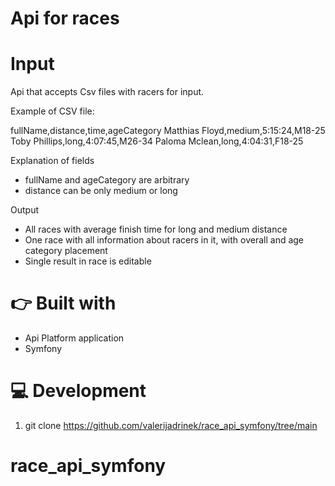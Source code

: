 # Api for races

# Input
Api that accepts Csv files with racers for input.

Example of CSV file:

fullName,distance,time,ageCategory
Matthias Floyd,medium,5:15:24,M18-25
Toby Phillips,long,4:07:45,M26-34
Paloma Mclean,long,4:04:31,F18-25

Explanation of fields
* fullName and ageCategory are arbitrary
* distance can be only medium or long

Output

* All races with average finish time for long and medium distance
* One race with all information about racers in it, with overall and age category placement
* Single result in race is editable


# 👉 Built with
* Api Platform application
* Symfony


# 💻 Development
1.  git clone https://github.com/valerijadrinek/race_api_symfony/tree/main


# race_api_symfony
